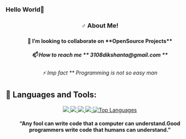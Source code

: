 ### Hello World👋
<h3 align ="center">♂ About Me!<h3>
 <h4 align ="center">👯 I’m looking to collaborate on **OpenSource Projects**<h4>
   <h5 align ="center">📫 How to reach me ** 3108dikshanta@gmail.com **<h5>
     <h6 align ="center">⚡ Imp fact ** Programming is not so easy man<h6>
 


## 🚀 Languages and Tools:

<p align="center"> 
    <a href="https://developer.mozilla.org/en-US/docs/Web/JavaScript" target="_blank"> <img src="https://img.icons8.com/color/48/000000/javascript.png"/> </a> 
    <a href="https://www.w3.org/html/" target="_blank"> <img src="https://img.icons8.com/color/48/000000/html-5.png"/> </a> 
    <a href="https://www.w3schools.com/css/" target="_blank"> <img src="https://img.icons8.com/color/48/000000/css3.png"/> </a> 
    <a href="https://www.python.org" target="_blank"> <img src="https://img.icons8.com/color/48/000000/python.png"/> </a> 
    <a href="https://github.com/dabster108/github-readme-stats"><img alt=" Top Languages" src="https://github-readme-stats.vercel.app/api/top-langs/?username=dabster108&langs_count=8&count_private=true&layout=compact&theme=react&hide_border=true&bg_color=0D1117" /></a>
</p>
    
     


 
<h4 align ="center"> “Any fool can write code that a computer can understand.Good programmers write code that humans can understand.” </h4>

 







